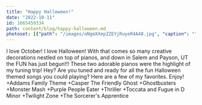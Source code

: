 ```yaml
---
title: "Happy Halloween!"
date: "2022-10-11"
id: 1665459334
path: content/blog/happy-halloween.md
photoset: [{"path": "/images/oNgmXXepZZEYjRuyeR4A48.jpg", "caption": "", "thumbnail": "True"}, {"path": "/images/VtNhCBt7y3hgq7ZBFfyjVu.jpg", "caption": "", "thumbnail": "False"}]
---
```

I love October! I love Halloween!  With that comes so many creative decorations nestled on top of pianos, and down in Salem and Payson, UT the FUN has just begun!!! These two adorable pianos were the highlight of my tuning trip! 
Hey? Are you tuned and ready for all the fun Halloween themed songs you could playing? Here are a few of my favorites.  Enjoy!
+Addams Family Theme
+Casper The Friendly Ghost
+Ghostbusters
+Monster Mash
+Purple People Eater
+Thriller
+Toccata and Fugue in D Minor
+Twilight Zone 
+The Sorcerer's Apprentice